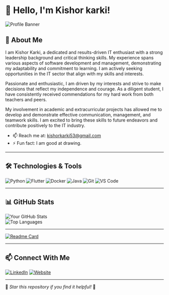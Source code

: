 # 👋 Hello, I'm Kishor karki!

![Profile Banner](https://your-banner-url.com) <!-- Add a cool custom banner -->

## 🚀 About Me
I am Kishor Karki, a dedicated and results-driven IT enthusiast with a strong leadership background and critical thinking skills. My experience spans various aspects of software development and management, demonstrating my adaptability and commitment to learning. I am actively seeking opportunities in the IT sector that align with my skills and interests.

Passionate and enthusiastic, I am driven by my interests and strive to make decisions that reflect my independence and courage. As a diligent student, I have consistently received commendations for my hard work from both teachers and peers.

My involvement in academic and extracurricular projects has allowed me to develop and demonstrate effective communication, management, and teamwork skills. I am excited to bring these skills to future endeavors and contribute positively to the IT industry.

 
- 📫 Reach me at: kishorkarki53@gmail.com
- ⚡ Fun fact: I am good at drawing. 

---

## 🛠️ Technologies & Tools

![Python](https://img.shields.io/badge/-Python-blue?style=flat-square&logo=python)
![Flutter](https://img.shields.io/badge/-Flutter-blue?style=flat-square&logo=flutter)
![Docker](https://img.shields.io/badge/-Docker-blue?style=flat-square&logo=docker)
![Java](https://img.shields.io/badge/-Java-red?style=flat-square&logo=java)
![Git](https://img.shields.io/badge/-Git-red?style=flat-square&logo=git)
![VS Code](https://img.shields.io/badge/-VSCode-blue?style=flat-square&logo=visual-studio-code)
<!-- Add more badges as needed -->

---

## 📊 GitHub Stats

![Your GitHub Stats](https://github-readme-stats.vercel.app/api?username=Kishor_karki_k2&show_icons=true&theme=radical)  
![Top Languages](https://github-readme-stats.vercel.app/api/top-langs/?username=Kishor_karki_k2&layout=compact&theme=radical)

---

[![Readme Card](https://github-readme-stats.vercel.app/api/pin/?username=yourusername&repo=project&theme=radical)](https://github.com/yourusername/project)

---

## 📫 Connect With Me
[![LinkedIn](https://img.shields.io/badge/-LinkedIn-blue?style=flat-square&logo=linkedin&logoColor=white)](https://linkedin.com/in/kishor-karki-3861a3199)
[![Website](https://img.shields.io/badge/-Portfolio-black?style=flat-square&logo=github)](https://kishorkarki-2053.web.app)

---

🌟 _Star this repository if you find it helpful!_ 🌟
